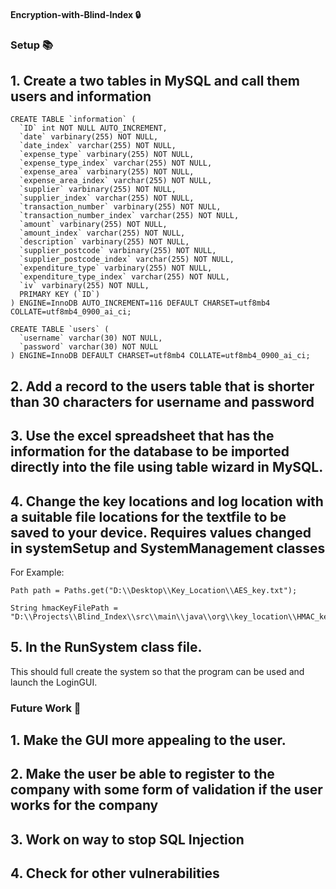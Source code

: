 #### Encryption-with-Blind-Index 🔒
### Setup 📚
## 1. Create a two tables in MySQL and call them users and information
```
CREATE TABLE `information` (
  `ID` int NOT NULL AUTO_INCREMENT,
  `date` varbinary(255) NOT NULL,
  `date_index` varchar(255) NOT NULL,
  `expense_type` varbinary(255) NOT NULL,
  `expense_type_index` varchar(255) NOT NULL,
  `expense_area` varbinary(255) NOT NULL,
  `expense_area_index` varchar(255) NOT NULL,
  `supplier` varbinary(255) NOT NULL,
  `supplier_index` varchar(255) NOT NULL,
  `transaction_number` varbinary(255) NOT NULL,
  `transaction_number_index` varchar(255) NOT NULL,
  `amount` varbinary(255) NOT NULL,
  `amount_index` varchar(255) NOT NULL,
  `description` varbinary(255) NOT NULL,
  `supplier_postcode` varbinary(255) NOT NULL,
  `supplier_postcode_index` varchar(255) NOT NULL,
  `expenditure_type` varbinary(255) NOT NULL,
  `expenditure_type_index` varchar(255) NOT NULL,
  `iv` varbinary(255) NOT NULL,
  PRIMARY KEY (`ID`)
) ENGINE=InnoDB AUTO_INCREMENT=116 DEFAULT CHARSET=utf8mb4 COLLATE=utf8mb4_0900_ai_ci;
```
```
CREATE TABLE `users` (
  `username` varchar(30) NOT NULL,
  `password` varchar(30) NOT NULL
) ENGINE=InnoDB DEFAULT CHARSET=utf8mb4 COLLATE=utf8mb4_0900_ai_ci;
```

## 2. Add a record to the users table that is shorter than 30 characters for username and password

## 3. Use the excel spreadsheet that has the information for the database to be imported directly into the file using table wizard in MySQL.

## 4. Change the key locations and log location with a suitable file locations for the textfile to be saved to your device. Requires values changed in systemSetup and SystemManagement classes

For Example:

```
Path path = Paths.get("D:\\Desktop\\Key_Location\\AES_key.txt");

String hmacKeyFilePath = "D:\\Projects\\Blind_Index\\src\\main\\java\\org\\key_location\\HMAC_key.txt";

```

## 5. In the RunSystem class file. 

This should full create the system so that the program can be used and launch the LoginGUI.

### Future Work 🔮

## 1. Make the GUI more appealing to the user.
## 2. Make the user be able to register to the company with some form of validation if the user works for the company
## 3. Work on way to stop SQL Injection 
## 4. Check for other vulnerabilities
